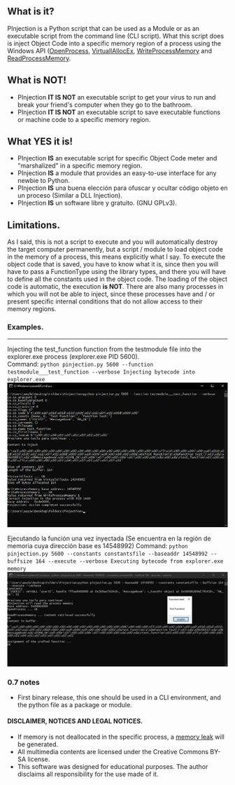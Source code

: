 ## What is it?

PInjection is a Python script that can be used as a Module or as an executable script from the command line (CLI script). What this script does is inject Object Code into a specific memory region of a process using the Windows API ([OpenProcess](https://docs.microsoft.com/en-us/windows/win32/api/processthreadsapi/nf-processthreadsapi-openprocess), [VirtuallAllocEx](https://docs.microsoft.com/en-us/windows/win32/api/memoryapi/nf-memoryapi-virtualallocex), [WriteProcessMemory](https://docs.microsoft.com/en-us/windows/win32/api/memoryapi/nf-memoryapi-writeprocessmemory) and [ReadProcessMemory](https://docs.microsoft.com/en-us/windows/win32/api/memoryapi/nf-memoryapi-readprocessmemory).

## What is NOT!

  - PInjection **IT IS NOT** an executable script to get your virus to run and break your friend's computer when they go to the bathroom.
  - PInjection **IT IS NOT** an executable script to save executable functions or machine code to a specific memory region.

## What YES it is!

  - PInjection **IS** an executable script for specific Object Code meter and "marshalized" in a specific memory region.
  - PInjection **IS** a module that provides an easy-to-use interface for any newbie to Python.
  - PInjection **IS** una buena elección para ofuscar y ocultar código objeto en un proceso (Similar a DLL Injection).
  - PInjection **IS** un software libre y gratuito. (GNU GPLv3).

## Limitations.

As I said, this is not a script to execute and you will automatically destroy the target computer permanently,
but a script / module to load object code in the memory of a process, this means explicitly what I say. To execute the object code that is saved,
you have to know what it is, since then you will have to pass a FunctionType using the library types, and there you will have to define all the constants used
in the object code. The loading of the object code is automatic, the execution **is NOT**. There are also many processes in which you will not be able to inject,
since these processes have and / or present specific internal conditions that do not allow access to their memory regions.

### Examples.
***
Injecting the test_function function from the testmodule file into the explorer.exe process (explorer.exe PID 5600).  
Command:  `python pinjection.py 5600 --function testmodule___test_function --verbose Injecting bytecode into explorer.exe`
![Executing the testmodule](exampligratia/injecting_testmodule.png)

Ejecutando la función una vez inyectada (Se encuentra en la región de memoria cuya dirección base es 14548992)
Command: `python pinjection.py 5600 --constants constantsfile --baseaddr 14548992 --buffsize 164 --execute --verbose Executing bytecode from explorer.exe memory`  
![Executing the testmodule](exampligratia/executing_testmodule.png)
### 0.7 notes
 - First binary release, this one should be used in a CLI environment, and the python file as a package or module.

#### DISCLAIMER, NOTICES AND LEGAL NOTICES.
  - If memory is not deallocated in the specific process, a [memory leak](https://en.wikipedia.org/wiki/Memory_leak) will be generated.
  - All multimedia contents are licensed under the Creative Commons BY-SA license.
  - This software was designed for educational purposes. The author disclaims all responsibility for the use made of it.
